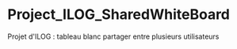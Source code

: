 # Project_ILOG_SharedWhiteBoard
Projet d'ILOG : tableau blanc partager entre plusieurs utilisateurs
